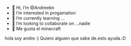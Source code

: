 - 👋 Hi, I’m @Andreekn
- 👀 I’m interested in progamation
- 🌱 I’m currently learning ...
- 💞️ I’m looking to collaborate on ...nadie
- 📛 Me gusta el minecraft 

<!---
Andreekn/Andreekn is a ✨ special ✨ repository because its `README.md` (this file) appears on your GitHub profile.
You can click the Preview link to take a look at your changes.
Bueno mans me cree la cuenta para usar termux y pues si quieres.ser mi pana ta bien pa :D
--->
<cuadro>hola soy andre</cuadro> :)
<color>Quiero alguien que sabe de.esto ayuda.:D




